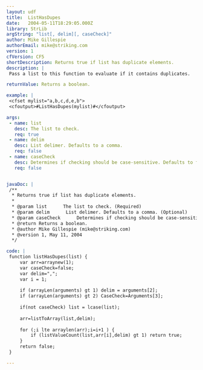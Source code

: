```yaml
---
layout: udf
title:  ListHasDupes
date:   2004-05-11T18:29:05.000Z
library: StrLib
argString: "list[, delim][, caseCheck]"
author: Mike Gillespie
authorEmail: mike@striking.com
version: 1
cfVersion: CF5
shortDescription: Returns true if list has duplicate elements.
description: |
 Pass a list to this function to evaluate if it contains duplicates.

returnValue: Returns a boolean.

example: |
 <cfset mylist="a,b,c,d,e,b">
 <cfoutput>#ListHasDupes(mylist)#</cfoutput>

args:
 - name: list
   desc: The list to check.
   req: true
 - name: delim
   desc: List delimer. Defaults to a comma.
   req: false
 - name: caseCheck
   desc: Determines if checking should be case-sensitive. Defaults to false.
   req: false


javaDoc: |
 /**
  * Returns true if list has duplicate elements.
  * 
  * @param list      The list to check. (Required)
  * @param delim      List delimer. Defaults to a comma. (Optional)
  * @param caseCheck      Determines if checking should be case-sensitive. Defaults to false. (Optional)
  * @return Returns a boolean. 
  * @author Mike Gillespie (mike@striking.com) 
  * @version 1, May 11, 2004 
  */

code: |
 function listHasDupes(list) {
     var arr=arraynew(1);
     var caseCheck=false;
     var delim=",";
     var i = 1;
     
     if (arrayLen(arguments) gt 1) delim = arguments[2];    
     if (arrayLen(arguments) gt 2) CaseCheck=Arguments[3];
     
     if(not caseCheck) list = lcase(list);
     
     arr=listToArray(list,delim);
     
     for (;i lte arraylen(arr);i=i+1 ) {
         if (listValueCount(list,arr[i],delim) gt 1) return true;
     }
     return false;
 }

---
```


